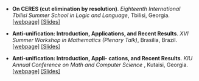 - <strong>On CERES (cut elimination by resolution)</strong>. <em>Eighteenth International Tbilisi Summer School in Logic and Language</em>, Tbilisi, Georgia. [[webpage]](www.logic.at/tbilisi24/) [[Slides]](https://drive.google.com/file/d/1jFjJaxCypJ0Q_54rKZt6eni95T0Yk9Pb/view?usp=drive_link)

- <strong>Anti-unification: Introduction, Applications, and Recent Results</strong>. <em>XVI Summer Workshop in Mathematics  (Plenary Talk)</em>, Brasilia, Brazil. [[webpage]](mat.unb.br/verao2024/verao.html) [[Slides]](https://drive.google.com/file/d/1aepux4hfihmcejT_MWG55XaL15yRTVGf/view?usp=drive_link)

- <strong>Anti-unification: Introduction, Appli-
cations, and Recent Results</strong>. <em>KIU Annual Conference on Math and Computer Science </em>, Kutaisi, Georgia. [[webpage]](https://www.kiu.edu.ge/index.php?m=205&news_id=229&lng=eng) [[Slides]](https://drive.google.com/file/d/1kr6-AA3FzUI1jPkVBLe4ykcYKr3oZLGt/view?usp=drive_link)
